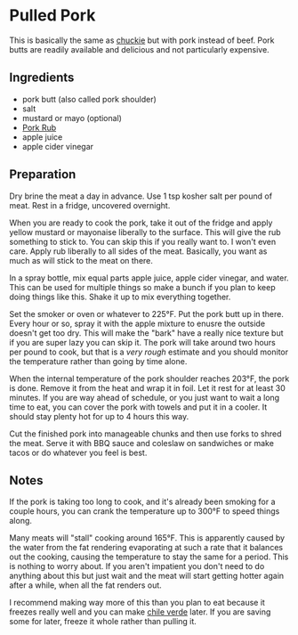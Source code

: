 # Pulled Pork

This is basically the same as [chuckie](/chuckie.html) but with pork
instead of beef.  Pork butts are readily available and delicious and not
particularly expensive.

## Ingredients

 * pork butt (also called pork shoulder)
 * salt
 * mustard or mayo (optional)
 * [Pork Rub][rub]
 * apple juice
 * apple cider vinegar

[rub]: /pork-rub.html

## Preparation

Dry brine the meat a day in advance.  Use 1 tsp kosher salt per pound of
meat.  Rest in a fridge, uncovered overnight.

When you are ready to cook the pork, take it out of the fridge and apply
yellow mustard or mayonaise liberally to the surface.  This will give
the rub something to stick to.  You can skip this if you really want to.
I won't even care.  Apply rub liberally to all sides of the meat.
Basically, you want as much as will stick to the meat on there.

In a spray bottle, mix equal parts apple juice, apple cider vinegar, and
water.  This can be used for multiple things so make a bunch if you plan
to keep doing things like this.  Shake it up to mix everything together.

Set the smoker or oven or whatever to 225&deg;F.  Put the pork butt up
in there.  Every hour or so, spray it with the apple mixture to enusre
the outside doesn't get too dry.  This will make the "bark" have a
really nice texture but if you are super lazy you can skip it.  The pork
will take around two hours per pound to cook, but that is a *very rough*
estimate and you should monitor the temperature rather than going by
time alone.

When the internal temperature of the pork shoulder reaches 203&deg;F,
the pork is done.  Remove it from the heat and wrap it in foil.  Let it
rest for at least 30 minutes.  If you are way ahead of schedule, or you
just want to wait a long time to eat, you can cover the pork with towels
and put it in a cooler.  It should stay plenty hot for up to 4 hours
this way.

Cut the finished pork into manageable chunks and then use forks to shred
the meat.  Serve it with BBQ sauce and coleslaw on sandwiches or make
tacos or do whatever you feel is best.

## Notes

If the pork is taking too long to cook, and it's already been smoking
for a couple hours, you can crank the temperature up to 300&deg;F to
speed things along.

Many meats will "stall" cooking around 165&deg;F.  This is apparently
caused by the water from the fat rendering evaporating at such a rate
that it balances out the cooking, causing the temperature to stay the
same for a period.  This is nothing to worry about.  If you aren't
impatient you don't need to do anything about this but just wait and the
meat will start getting hotter again after a while, when all the fat
renders out.

I recommend making way more of this than you plan to eat because it
freezes really well and you can make [chile verde](/chile-verde.html)
later.  If you are saving some for later, freeze it whole rather than
pulling it.

